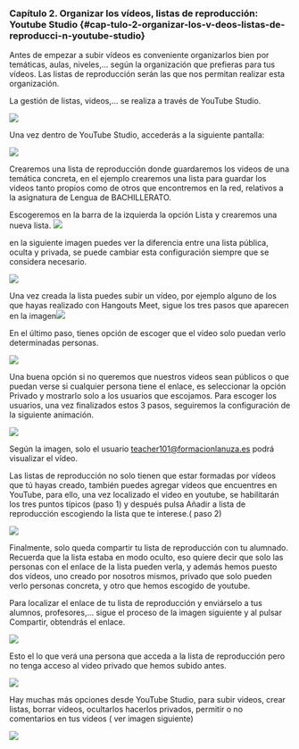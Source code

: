 ### Capítulo 2\. Organizar los vídeos, listas de reproducción: Youtube Studio {#cap-tulo-2-organizar-los-v-deos-listas-de-reproducci-n-youtube-studio}

Antes de empezar a subir vídeos es conveniente organizarlos bien por temáticas, aulas, niveles,... según la organización que prefieras para tus vídeos. Las listas de reproducción serán las que nos permitan realizar esta organización.

La gestión de listas, videos,... se realiza a través de YouTube Studio.

![](images/m4image54.png)

Una vez dentro de YouTube Studio, accederás a la siguiente pantalla:

![](images/m4image20.gif)

Crearemos una lista de reproducción donde guardaremos los videos de una temática concreta, en el ejemplo crearemos una lista para guardar los videos tanto propios como de otros que encontremos en la red, relativos a la asignatura de Lengua de BACHILLERATO.

Escogeremos en la barra de la izquierda la opción Lista y crearemos una nueva lista. ![](images/m4image3.png)

en la siguiente imagen puedes ver la diferencia entre  una lista pública, oculta y privada, se puede cambiar esta configuración siempre que se considera necesario.

![](images/m4image13.png)

Una vez creada la lista puedes subir un vídeo, por ejemplo alguno de los que hayas realizado con Hangouts  Meet, sigue los tres pasos que aparecen en la imagen![](images/m4image48.png)

En el último paso, tienes opción de escoger que el video solo puedan verlo determinadas personas.

![](images/m4image24.png)

Una buena opción si no queremos que nuestros videos sean públicos o que puedan verse si cualquier persona tiene el enlace, es seleccionar la opción Privado y mostrarlo solo a los usuarios que escojamos. Para escoger los usuarios, una vez finalizados estos 3 pasos, seguiremos la configuración de la siguiente animación.

![](images/m4image46.gif)

Según la imagen, solo el usuario teacher101@formacionlanuza.es podrá visualizar el vídeo.

Las listas de reproducción no solo tienen que estar formadas por vídeos que tú hayas creado, también puedes agregar vídeos que encuentres en YouTube, para ello, una vez localizado el video en youtube, se habilitarán los tres puntos típicos (paso 1) y después pulsa Añadir a lista de reproducción escogiendo la lista que te interese.( paso 2)

![](images/m4image12.png)

Finalmente, solo queda compartir tu lista de reproducción con tu alumnado. Recuerda que la lista estaba en modo oculto, eso quiere decir que solo las personas con el enlace de la lista pueden verla, y además hemos puesto dos vídeos, uno creado por nosotros mismos, privado que solo pueden verlo personas concreta, y otro que hemos escogido de youtube.

Para localizar el enlace de tu lista de reproducción y enviárselo a tus alumnos, profesores,... sigue el proceso de la imagen siguiente y al pulsar Compartir, obtendrás el enlace.

![](images/m4image28.gif) 

Esto el lo que verá una persona que acceda a la lista de reproducción pero no tenga acceso al video privado que hemos subido antes.

![](images/m4image27.png)

Hay muchas más opciones desde YouTube Studio, para subir videos, crear listas, borrar videos, ocultarlos hacerlos privados, permitir o no comentarios en tus videos ( ver imagen siguiente)

![](images/m4image23.png)